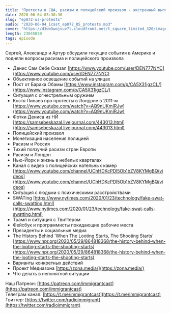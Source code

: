 ```yaml
---
title: "Протесты в США, расизм и полицейский произвол - экстренный выпуск"
date: 2020-06-04 05:30:30
slug: "ep072-us-protests"
audio: "2020-06-04_icast_ep072_US_protests.mp3"
cover: "https://d3wo5wojvuv7l.cloudfront.net/t_square_limited_320/images.spreaker.com/original/00cc5382221ba1328bec3f7c927d2b2e.jpg"
length: 23045830
tags: episode
---
```

Сергей, Александр и Артур обсудили текущие события в Америке и подняли вопросы расизма и полицейского произвола  
  
* Денис Сам Себе Сказал [https://www.youtube.com/user/DEN777NYC](https://www.youtube.com/user/DEN777NYC)  
* Объективное освещение событий на улицах  
* Пост от Барака Обамы [https://www.instagram.com/p/CA5X31igzCL/](https://www.instagram.com/p/CA5X31igzCL/)  
* Ситуация с огнестрельным оружием  
* Костя Пинаев про протесты в Лондоне в 2011-м [https://www.youtube.com/watch?v=AQ9nUKmIRJw](https://www.youtube.com/watch?v=AQ9nUKmIRJw)  
* Фотки Дениса из НЙ [https://samsebeskazal.livejournal.com/443013.html](https://samsebeskazal.livejournal.com/443013.html)  
* Полицейский произвол  
* Монетизация населения полицией  
* Расизм и Россия  
* Тихий ползучий расизм стран Европы  
* Расизм и Лондон  
* Нью-Йорк и жизнь в небелых кварталах  
* Канал с видео с полицейских нательных камер [https://www.youtube.com/channel/UChHDKcPDl5Ob1bZV8KYMgBQ/videos](https://www.youtube.com/channel/UChHDKcPDl5Ob1bZV8KYMgBQ/videos)  
* Ситуация с людьми с психическими расстройствами  
* SWATing [https://www.nytimes.com/2020/01/23/technology/fake-swat-calls-swatting.html](https://www.nytimes.com/2020/01/23/technology/fake-swat-calls-swatting.html)  
* Трамп и ситуация с Твиттером  
* Фейсбук и программисты покидающие рабочие места  
* Президенты и социальные медиа  
* The History Behind 'When The Looting Starts, The Shooting Starts' [https://www.npr.org/2020/05/29/864818368/the-history-behind-when-the-looting-starts-the-shooting-starts](https://www.npr.org/2020/05/29/864818368/the-history-behind-when-the-looting-starts-the-shooting-starts)  
* Варианты конкретных действий  
* Проект Медиазона [https://zona.media/](https://zona.media/)  
* Что делать в непонятной ситуации  
  
Наш Патреон: [https://patreon.com/immigrantcast](https://patreon.com/immigrantcast)  
Телеграм канал: [https://t.me/immigrantcast](https://t.me/immigrantcast)  
Твиттер: [https://twitter.com/radioimmigrant](https://twitter.com/radioimmigrant)
